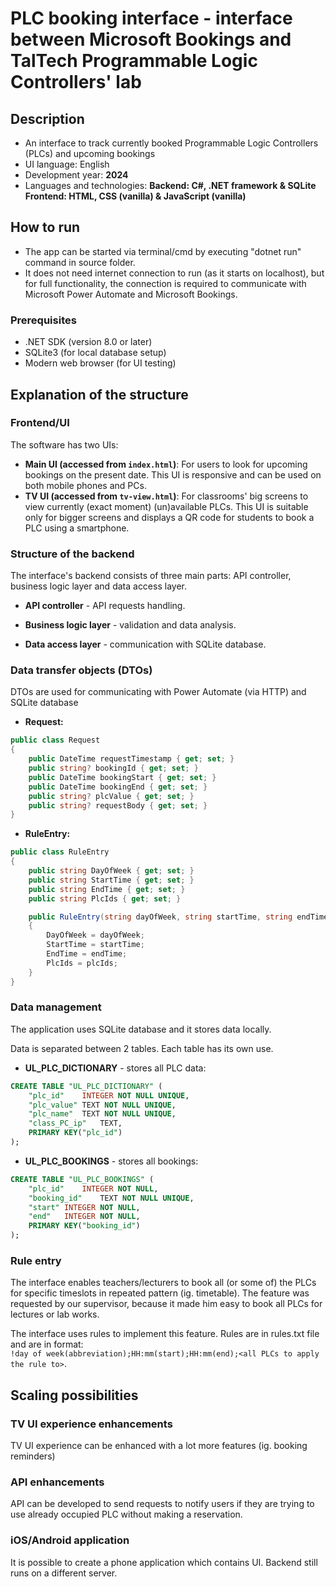 # PLC booking interface - interface between Microsoft Bookings and TalTech Programmable Logic Controllers' lab

## Description

* An interface to track currently booked Programmable Logic Controllers (PLCs) and upcoming bookings
* UI language: English
* Development year: **2024**
* Languages and technologies: **Backend: C#, .NET framework & SQLite  Frontend: HTML, CSS (vanilla) & JavaScript (vanilla)**

## How to run

* The app can be started via terminal/cmd by executing "dotnet run" command in source folder.
* It does not need internet connection to run (as it starts on localhost), but for full functionality, the connection is required to communicate with Microsoft Power Automate and Microsoft Bookings.

### Prerequisites

* .NET SDK (version 8.0 or later)
* SQLite3 (for local database setup)
* Modern web browser (for UI testing)

## Explanation of the structure

### Frontend/UI
The software has two UIs:
*  **Main UI (accessed from `index.html`)**: For users to look for upcoming bookings on the present date. This UI is responsive and can be used on both mobile phones and PCs.
*  **TV UI (accessed from `tv-view.html`)**:  For classrooms' big screens to view currently (exact moment) (un)available PLCs. This UI is suitable only for bigger screens and displays a QR code for students to book a PLC using a smartphone.


### Structure of the backend
The interface's backend consists of three main parts: API controller, business logic layer and data access layer.

* **API controller** - API requests handling.

* **Business logic layer** - validation and data analysis.

* **Data access layer** - communication with SQLite database.

### Data transfer objects (DTOs)
DTOs are used for communicating with Power Automate (via HTTP) and SQLite database

* **Request:**

```csharp
public class Request
{
    public DateTime requestTimestamp { get; set; }
    public string? bookingId { get; set; }
    public DateTime bookingStart { get; set; }
    public DateTime bookingEnd { get; set; }
    public string? plcValue { get; set; }
    public string? requestBody { get; set; }
}
```
  
* **RuleEntry:**

```csharp
public class RuleEntry
{
    public string DayOfWeek { get; set; }
    public string StartTime { get; set; }
    public string EndTime { get; set; }
    public string PlcIds { get; set; }

    public RuleEntry(string dayOfWeek, string startTime, string endTime, string plcIds)
    {
        DayOfWeek = dayOfWeek;
        StartTime = startTime;
        EndTime = endTime;
        PlcIds = plcIds;
    }
}
```

### Data management
The application uses SQLite database and it stores data locally.

Data is separated between 2 tables. Each table has its own use.

* **UL_PLC_DICTIONARY** - stores all PLC data:

```sql
CREATE TABLE "UL_PLC_DICTIONARY" (
	"plc_id"	INTEGER NOT NULL UNIQUE,
	"plc_value"	TEXT NOT NULL UNIQUE,
	"plc_name"	TEXT NOT NULL UNIQUE,
	"class_PC_ip"	TEXT,
	PRIMARY KEY("plc_id")
);
```
  
* **UL_PLC_BOOKINGS** - stores all bookings:

```sql
CREATE TABLE "UL_PLC_BOOKINGS" (
	"plc_id"	INTEGER NOT NULL,
	"booking_id"	TEXT NOT NULL UNIQUE,
	"start"	INTEGER NOT NULL,
	"end"	INTEGER NOT NULL,
	PRIMARY KEY("booking_id")
);
```

### Rule entry
The interface enables teachers/lecturers to book all (or some of) the PLCs for specific timeslots in repeated pattern (ig. timetable). The feature was requested by our supervisor, because it made him easy to book all PLCs for lectures or lab works.

The interface uses rules to implement this feature. Rules are in rules.txt file and are in format:  
`!day of week(abbreviation);HH:mm(start);HH:mm(end);<all PLCs to apply the rule to>`.

## Scaling possibilities

### TV UI experience enhancements
TV UI experience can be enhanced with a lot more features (ig. booking reminders)

### API enhancements
API can be developed to send requests to notify users if they are trying to use already occupied PLC without making a reservation.

### iOS/Android application
It is possible to create a phone application which contains UI. Backend still runs on a different server.
